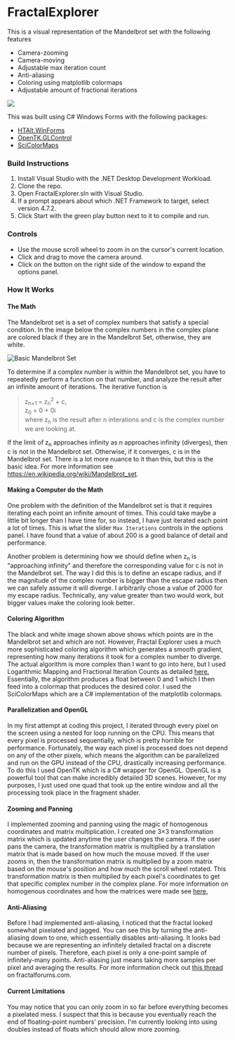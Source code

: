 # FractalExplorer

This is a visual representation of the Mandelbrot set with the following features
* Camera-zooming
* Camera-moving
* Adjustable max iteration count
* Anti-aliasing
* Coloring using matplotlib colormaps
* Adjustable amount of fractional iterations  

![](gifs/demo1.gif)
  
This was built using C# Windows Forms with the following packages:
*  [HTAlt.WinForms](https://www.nuget.org/packages/HTAlt.WinForms/0.1.4.2?_src=template)
*  [OpenTK.GLControl](https://www.nuget.org/packages/OpenTK.GLControl/3.1.0?_src=template)
*  [SciColorMaps](https://www.nuget.org/packages/ar1st0crat.SciColorMaps/1.0.2?_src=template)

### Build Instructions
1. Install Visual Studio with the .NET Desktop Development Workload.
2. Clone the repo.
3. Open FractalExplorer.sln with Visual Studio.
4. If a prompt appears about which .NET Framework to target, select version 4.7.2.
5. Click Start with the green play button next to it to compile and run.

### Controls
* Use the mouse scroll wheel to zoom in on the cursor's current location.
* Click and drag to move the camera around.
* Click on the button on the right side of the window to expand the options panel.

### How It Works
#### The Math
The Mandelbrot set is a set of complex numbers that satisfy a special condition. In the image below the complex numbers in the complex plane are colored black if they are in the Mandelbrot Set, otherwise, they are white. 

![Basic Mandelbrot Set](https://upload.wikimedia.org/wikipedia/commons/5/56/Mandelset_hires.png)

To determine if a complex number is within the Mandelbrot set, you have to repeatedly perform a function on that number, and analyze the result after an infinite amount of iterations. The iterative function is 
> z<sub>n+1</sub> = z<sub>n</sub><sup>2</sup> + c,  
> z<sub>0</sub> = 0 + 0i  
where z<sub>n</sub> is the result after n interations and c is the complex number we are looking at.

If the limit of z<sub>n</sub> approaches infinity as n approaches infinity (diverges), then c is not in the Mandelbrot set. Otherwise, if it converges, c is in the Mandelbrot set.   There is a lot more nuance to it than this, but this is the basic idea. For more information see https://en.wikipedia.org/wiki/Mandelbrot_set.  

#### Making a Computer do the Math
One problem with the definition of the Mandelbrot set is that it requires iterating each point an infinite amount of times. This could take maybe a little bit longer than I have time for, so instead, I have just iterated each point a lot of times. This is what the slider `Max Iterations` controls in the options panel. I have found that a value of about 200 is a good balance of detail and performance.  
  
Another problem is determining how we should define when z<sub>n</sub> is "approaching infinity" and therefore the corresponding value for c is not in the Mandelbrot set. The way I did this is to define an escape radius, and if the magnitude of the complex number is bigger than the escape radius then we can safely assume it will diverge. I arbitrarily chose a value of 2000 for my escape radius. Technically, any value greater than two would work, but bigger values make the coloring look better.

#### Coloring Algorithm
The black and white image shown above shows which points are in the Mandelbrot set and which are not. However, Fractal Explorer uses a much more sophisticated coloring algorithm which generates a smooth gradient, representing how many iterations it took for a complex number to diverge. The actual algorithm is more complex than I want to go into here, but I used Logarithmic Mapping and Fractional Iteration Counts as detailed [here.](http://www.hpdz.net/TechInfo/Colorizing.htm) Essentially, the algorithm produces a float between 0 and 1 which I then feed into a colormap that produces the desired color. I used the SciColorMaps which are a C# implementation of the matplotlib colormaps.

#### Parallelization and OpenGL
In my first attempt at coding this project, I iterated through every pixel on the screen using a nested for loop running on the CPU. This means that every pixel is processed sequentially, which is pretty horrible for performance. Fortunately, the way each pixel is processed does not depend on any of the other pixels, which means the algorithm can be parallelized and run on the GPU instead of the CPU, drastically increasing performance. To do this I used OpenTK which is a C# wrapper for OpenGL. OpenGL is a powerful tool that can make incredibly detailed 3D scenes. However, for my purposes, I just used one quad that took up the entire window and all the processing took place in the fragment shader.

#### Zooming and Panning
I implemented zooming and panning using the magic of homogenous coordinates and matrix multiplication. I created one 3×3 transformation matrix which is updated anytime the user changes the camera. If the user pans the camera, the transformation matrix is multiplied by a translation matrix that is made based on how much the mouse moved. If the user zooms in, then the transformation matrix is multiplied by a zoom matrix based on the mouse's position and how much the scroll wheel rotated. This transformation matrix is then multiplied by each pixel's coordinates to get that specific complex number in the complex plane. For more information on homogenous coordinates and how the matrices were made see [here.](http://www.sm.luth.se/csee/courses/smd/158.2003/slides/Basic2DGraphics.pdf)

#### Anti-Aliasing
Before I had implemented anti-aliasing, I noticed that the fractal looked somewhat pixelated and jagged. You can see this by turning the anti-aliasing down to one, which essentially disables anti-aliasing. It looks bad because we are representing an infinitely detailed fractal on a discrete number of pixels. Therefore, each pixel is only a one-point sample of infinitely-many points. Anti-aliasing just means taking more samples per pixel and averaging the results. For more information check out [this thread](http://www.fractalforums.com/programming/antialiasing-fractals-how-best-to-do-it/) on fractalforums.com.  

#### Current Limitations
You may notice that you can only zoom in so far before everything becomes a pixelated mess. I suspect that this is because you eventually reach the end of floating-point numbers' precision. I'm currently looking into using doubles instead of floats which should allow more zooming.
